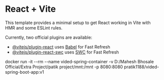 # React + Vite

This template provides a minimal setup to get React working in Vite with HMR and some ESLint rules.

Currently, two official plugins are available:

- [@vitejs/plugin-react](https://github.com/vitejs/vite-plugin-react/blob/main/packages/plugin-react/README.md) uses [Babel](https://babeljs.io/) for Fast Refresh
- [@vitejs/plugin-react-swc](https://github.com/vitejs/vite-plugin-react-swc) uses [SWC](https://swc.rs/) for Fast Refresh


docker run -it --rm --name vided-spring-container -v D:/Mahesh Bhosale Official/Extra Project/patik project/mnt:/mnt -p 8080:8080 pratik1188/vided-spring-boot-app:v1
